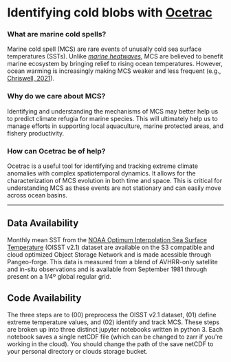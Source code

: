 # Identifying cold blobs with [Ocetrac](https://ocetrac.readthedocs.io/en/latest/)

### What are marine cold spells?
Marine cold spell (MCS) are rare events of unusally cold sea surface temperatures (SSTs). Unlike [*marine heatwaves*](https://github.com/ocetrac/marine-heatwaves), MCS are believed to benefit marine ecosystem by bringing relief to rising ocean temperatures. However, ocean warming is increasingly making MCS weaker and less frequent (e.g., [Chriswell, 2021](https://www.nature.com/articles/s41467-021-25160-y)). 

### Why do we care about MCS?
Identifying and understanding the mechanisms of MCS may better help us to predict climate refugia for marine species. This will ultimately help us to manage efforts in supporting local aquaculture, marine protected areas, and fishery productivity. 

### How can Ocetrac be of help?
Ocetrac is a useful tool for identifying and tracking extreme climate anomalies with complex spatiotemporal dynamics. It allows for the characterization of MCS evolution in both time and space. This is critical for understanding MCS as these events are not stationary and can easily move across ocean basins. 

___
## Data Availability
Monthly mean SST from the [NOAA Optimum Interpolation Sea Surface Temperature](https://www.ncdc.noaa.gov/oisst/data-access) (OISST v2.1) dataset are available on the S3 compatible and cloud optimized Object Storage Network and is made acessible through Pangeo-forge. This data is measured from a blend of AVHRR-only satellite and in-situ observations and is available from September 1981 through present on a 1/4º global regular grid.

## Code Availability
The three steps are to (00) preprocess the OISST v2.1 dataset, (01) define extreme temperature values, and (02) identify and track MCS. These steps are broken up into three distinct jupyter notebooks written in python 3. Each notebook saves a single netCDF file (which can be changed to zarr if you're working in the cloud). You should change the path of the save netCDF to your personal directory or clouds storage bucket. 

